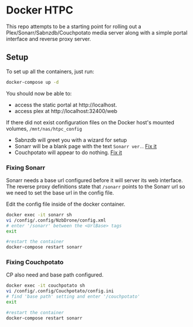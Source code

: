 # Docker HTPC

This repo attempts to be a starting point for rolling out a Plex/Sonarr/Sabnzdb/Couchpotato media server
along with a simple portal interface and reverse proxy server.

## Setup

To set up all the containers, just run:

```sh
docker-compose up -d
```

You should now be able to:
  - access the static portal at http://localhost.
  - access plex at http://localhost:32400/web

If there did not exist configuration files on the Docker host's mounted volumes, `/mnt/nas/htpc_config`
  - Sabnzdb will greet you with a wizard for setup
  - Sonarr will be a blank page with the text `Sonarr ver.`. [Fix it](#fixing-sonarr)
  - Couchpotato will appear to do nothing. [Fix it](#fixing-couchpotato)


### Fixing Sonarr

Sonarr needs a base url configured before it will server its web interface. The reverse proxy definitions
state that `/sonarr` points to the Sonarr url so we need to set the base url in the config file.

Edit the config file inside of the docker container.

```sh
docker exec -it sonarr sh
vi /config/.config/NzbDrone/config.xml
# enter '/sonarr' between the <UrlBase> tags
exit

#restart the container
docker-compose restart sonarr
```
### Fixing Couchpotato

CP also need and base path configured. 

```sh
docker exec -it couchpotato sh
vi /config/.config/Couchpotato/config.ini
# find 'base path' setting and enter '/couchpotato'
exit

#restart the container
docker-compose restart sonarr
```
